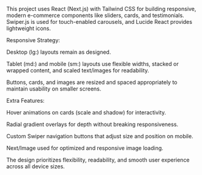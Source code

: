 
This project uses React (Next.js) with Tailwind CSS for building responsive, modern e-commerce components like sliders, cards, and testimonials. Swiper.js is used for touch-enabled carousels, and Lucide React provides lightweight icons.

Responsive Strategy:

Desktop (lg:) layouts remain as designed.

Tablet (md:) and mobile (sm:) layouts use flexible widths, stacked or wrapped content, and scaled text/images for readability.

Buttons, cards, and images are resized and spaced appropriately to maintain usability on smaller screens.

Extra Features:

Hover animations on cards (scale and shadow) for interactivity.

Radial gradient overlays for depth without breaking responsiveness.

Custom Swiper navigation buttons that adjust size and position on mobile.

Next/Image used for optimized and responsive image loading.

The design prioritizes flexibility, readability, and smooth user experience across all device sizes.